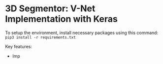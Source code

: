 # 3D Segmentor: V-Net Implementation with Keras

To setup the environment, install necessary packages using this command:
```pip3 install -r requirements.txt```

Key features:
- Imp